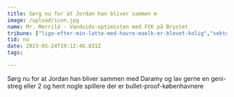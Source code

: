```yaml
---
title: Sørg nu for at Jordan han bliver sammen m
image: /upload/icon.jpg
name: Mr. Merrild - Vandvids-optimisten med FCK på Brystet
tribune: ["lige-efter-min-latte-med-havre-maelk-er-blevet-kolig","sektor12-tm"]
tid: nu
date: 2023-05-24T19:12:46.831Z
tags:

---
```

Sørg nu for at Jordan han bliver sammen med Daramy og lav gerne en geni-streg eller 2 og hent nogle spillere der er bullet-proof-københavnere
